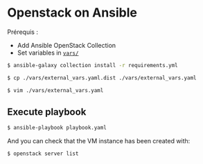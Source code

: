 # Openstack on Ansible

Prérequis :
- Add Ansible OpenStack Collection
- Set variables in [`vars/`](./vars/external_vars.yaml.dist)

```sh
$ ansible-galaxy collection install -r requirements.yml

$ cp ./vars/external_vars.yaml.dist ./vars/external_vars.yaml

$ vim ./vars/external_vars.yaml
```

## Execute playbook

```sh
$ ansible-playbook playbook.yaml
```

And you can check that the VM instance has been created with:

```sh
$ openstack server list
```
